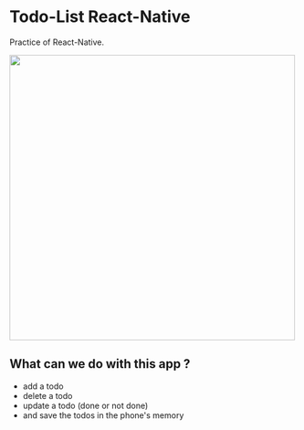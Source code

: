 # Todo-List React-Native

Practice of React-Native.

<img src="https://github.com/UltraViolet33/Todo-List-React-Native/blob/master/assets/screenshot.jpg.jpg"  height="500" />


## What can we do with this app ?
- add a todo
- delete a todo
- update a todo (done or not done)
- and save the todos in the phone's memory

